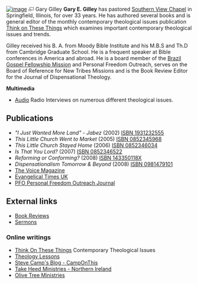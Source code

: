 [![image](images/thumb/1/14/GaryEGilley.jpg/150px-GaryEGilley.jpg)](http://www.theopedia.com/File:GaryEGilley.jpg)
[![image](data:image/png;base64,iVBORw0KGgoAAAANSUhEUgAAAA8AAAALCAAAAACFLIiAAAAAAnRSTlMA/1uRIrUAAABPSURBVAjXY/j///+5vXDwjAHIr26ZAgXZe8H8a/+hoIcw/9nevdVL9+79DuPvzQYZFPUezu8BMZLXgkExnD8HAu6hqv//n+HZVjD4DuUDAKlChD3fj6aPAAAAAElFTkSuQmCC)](http://www.theopedia.com/File:GaryEGilley.jpg "Enlarge")
Gary Gilley
**Gary E. Gilley** has pastored
[Southern View Chapel](http://www.svchapel.org/) in Springfield,
Illinois, for over 33 years. He has authored several books and is
general editor of the monthly contemporary theological issues
publication
[Think on These Things](http://www.svchapel.org/Ministries/TOTT/)
which examines important contemporary theological issues and
trends.

Gilley received his B. A. from Moody Bible Institute and his M.B.S
and Th.D from Cambridge Graduate School. He is a frequent speaker
at Bible conferences in America and abroad. He is a board member of
the [Brazil Gospel Fellowship Mission](http://www.bgfmission.org/)
and Personal Freedom Outreach, serves on the Board of Reference for
New Tribes Missions and is the Book Review Editor for the Journal
of Dispensational Theology.

**Multimedia**

-   [Audio](http://www.svchapel.org/Resources/audio.asp) Radio
    Interviews on numerous different theological issues.

## Publications

-   *"I Just Wanted More Land" - Jabez* (2002)
    [ISBN 1931232555](http://www.theopedia.com/Special:BookSources/1931232555)
-   *This Little Church Went to Market* (2005)
    [ISBN 0852345968](http://www.theopedia.com/Special:BookSources/0852345968)
-   *This Little Church Stayed Home* (2006)
    [ISBN 0852346034](http://www.theopedia.com/Special:BookSources/0852346034)
-   *Is That You Lord?* (2007)
    [ISBN 0852346522](http://www.theopedia.com/Special:BookSources/0852346522)
-   *Reforming or Conforming?* (2008)
    [ISBN 143350118X](http://www.theopedia.com/Special:BookSources/143350118X)
-   *Dispensationalism Tomorrow & Beyond* (2008)
    [ISBN 0981479101](http://www.theopedia.com/Special:BookSources/0981479101)
-   [The Voice Magazine](http://www.ifca.org/site/cpage.asp?cpage_id=140008260&sec_id=140001500)
-   [Evangelical Times UK](http://www.evangelical-times.org/)
-   [PFO Personal Freedom Outreach Journal](http://www.pfo.org/)

## External links

-   [Book Reviews](http://www.svchapel.org/Resources/BookReviews/index.asp)
-   [Sermons](http://www.svchapel.org/Sermons/index.asp)

### Online writings

-   [Think On These Things](http://www.svchapel.org/Resources/articles/index.asp)
    Contemporary Theological Issues
-   [Theology Lessons](http://www.svchapel.org/Resources/Lessons/index.asp)
-   [Steve Camp's Blog - CampOnThis](http://stevenjcamp.blogspot.com/2006/07/emerging-churchby-gary-e-gilley-pastor.html)
-   [Take Heed Ministries - Northern Ireland](http://www.takeheed.net/)
-   [Olive Tree Ministries](http://www.olivetreeviews.org/articles/Spiritual_Deception.shtml)



